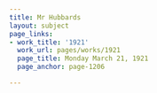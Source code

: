 ```yaml
---
title: Mr Hubbards
layout: subject
page_links:
- work_title: '1921'
  work_url: pages/works/1921
  page_title: Monday March 21, 1921
  page_anchor: page-1206

---
```

